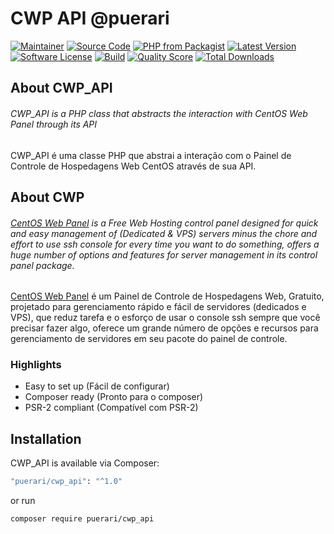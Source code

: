 # CWP API @puerari

[![Maintainer](http://img.shields.io/badge/maintainer-@leandropuerari-blue.svg?style=flat-square)](https://www.linkedin.com/in/leandropuerari)
[![Source Code](http://img.shields.io/badge/source-puerari/cwp_api-blue.svg?style=flat-square)](https://github.com/puerari/cwp_api)
[![PHP from Packagist](https://img.shields.io/packagist/php-v/puerari/cwp_api.svg?style=flat-square)](https://packagist.org/packages/puerari/cwp_api)
[![Latest Version](https://img.shields.io/github/release/puerari/cwp_api.svg?style=flat-square)](https://github.com/puerari/cwp_api/releases)
[![Software License](https://img.shields.io/badge/license-MIT-brightgreen.svg?style=flat-square)](LICENSE)
[![Build](https://img.shields.io/scrutinizer/build/g/puerari/cwp_api.svg?style=flat-square)](https://scrutinizer-ci.com/g/puerari/cwp_api)
[![Quality Score](https://img.shields.io/scrutinizer/g/puerari/cwp_api.svg?style=flat-square)](https://scrutinizer-ci.com/g/puerari/cwp_api)
[![Total Downloads](https://img.shields.io/packagist/dt/puerari/cwp_api.svg?style=flat-square)](https://packagist.org/packages/puerari/cwp_api)

## About CWP_API

###### CWP_API is a PHP class that abstracts the interaction with CentOS Web Panel through its API

CWP_API é uma classe PHP que abstrai a interação com o Painel de Controle de Hospedagens Web CentOS através de sua API.

## About CWP

###### [CentOS Web Panel](https://centos-webpanel.com/) is a Free Web Hosting control panel designed for quick and easy management of (Dedicated & VPS) servers minus the chore and effort to use ssh console for every time you want to do something, offers a huge number of options and features for server management in its control panel package.

[CentOS Web Panel](https://centos-webpanel.com/) é um Painel de Controle de Hospedagens Web, Gratuito, projetado para gerenciamento rápido e fácil de
 servidores (dedicados e VPS), que reduz tarefa e o esforço de usar o console ssh sempre que você precisar fazer algo, oferece um grande número de opções e
  recursos
  para gerenciamento de servidores em seu pacote do painel de controle.

### Highlights

- Easy to set up (Fácil de configurar)
- Composer ready (Pronto para o composer)
- PSR-2 compliant (Compatível com PSR-2)

## Installation

CWP_API is available via Composer:

```bash
"puerari/cwp_api": "^1.0"
```

or run

```bash
composer require puerari/cwp_api
```
